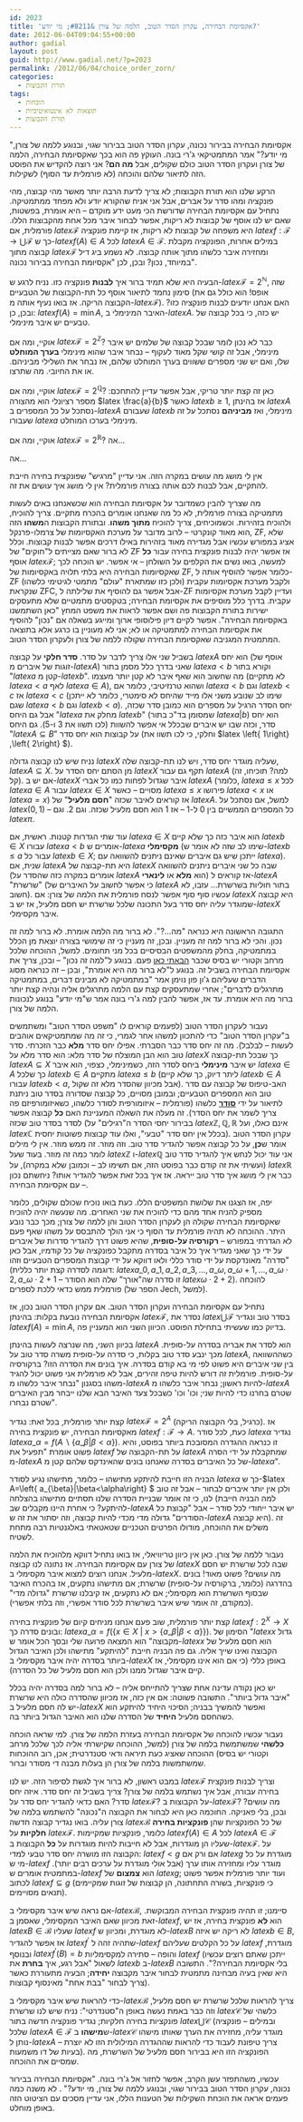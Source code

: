 ```yaml
---
id: 2023
title: 'אקסיומת הבחירה, עקרון הסדר הטוב, הלמה של צורן &#8211; מי יודע?'
date: 2012-06-04T09:04:55+00:00
author: gadial
layout: post
guid: http://www.gadial.net/?p=2023
permalink: /2012/06/04/choice_order_zorn/
categories:
  - תורת הקבוצות
tags:
  - הוכחות
  - תוצאות לא אינטואיטיביות
  - תורת הקבוצות
---
```

"אקסיומת הבחירה בבירור נכונה, עקרון הסדר הטוב בבירור שגוי, ובנוגע ללמה של צורן, מי יודע?" אמר המתמטיקאי ג'רי בונה. העוקץ פה הוא בכך שאקסיומת הבחירה, הלמה של צורן ועקרון הסדר הטוב כולם שקולים, אבל **מה הם**? אני רוצה להקדיש את הפוסט הזה לתיאור שלהם והוכחה (לא פורמלית עד הסוף) לשקילות.

הרקע שלנו הוא תורת הקבוצות; לא צריך לדעת הרבה יותר מאשר מהי קבוצה, מהי פונקציה ומהו סדר על אברים, אבל אני אניח שהקורא יודע ולא מפחד ממתמטיקה. נתחיל עם אקסיומת הבחירה שדורשת הכי מעט ידע מוקדם &#8211; היא אומרת, בפשטות, שאם יש לנו אוסף של קבוצות לא ריקות, אפשר לבחור איבר מכל אחת מהקבוצות הללו. פורמלית, אם $latex \mathcal{F}$ היא משפחה של קבוצות לא ריקות, אז קיימת פונקציה $latex f:\mathcal{F}\to\bigcup\mathcal{F}$ כך ש-$latex f\left(A\right)\in A$ לכל $latex A\in\mathcal{F}$. במילים אחרות, הפונקציה מקבלת קבוצה מתוך $latex \mathcal{F}$ ומחזירה איבר כלשהו מתוך אותה קבוצה. לא נשמע ביג דיל במיוחד, נכון? ובכן, לכן "אקסיומת הבחירה בבירור נכונה".

הבעיה היא שלא תמיד ברור איך **לבנות** פונקציה כזו. נניח לרגע ש-$latex \mathcal{F}=2^{\mathbb{N}}$, שזה סימון נחמד לתיאור אוסף כל תת-הקבוצות של הטבעיים (אופס! הוא כולל גם את הקבוצה הריקה. אז בואו נעיף אותה מ-$latex \mathcal{F}$). האם אנחנו יודעים לבנות פונקציה כזו? ובכן, כן: $latex f\left(A\right)=\min A$, האיבר המינימלי ב-$latex A$. יש כזה, כי בכל קבוצה של טבעיים יש איבר מינימלי.

אוקיי, ומה אם $latex \mathcal{F}=2^{\mathbb{Z}}$? כבר לא נכון לומר שבכל קבוצה של שלמים יש איבר מינימלי, אבל זה קושי שקל מאוד לעקוף &#8211; נבחר איבר שהוא מינימלי **בערך המוחלט** שלו, ואם יש שני מספרים ששווים בערך המוחלט שלהם, אז נבחר את השלילי מביניהם. או את החיובי. מה שתרצו.

אוקיי, ומה אם $latex \mathcal{F}=2^{\mathbb{Q}}$? כאן זה קצת יותר טריקי, אבל אפשר עדיין להתחכם: מספר רציונלי הוא מהצורה $latex \frac{a}{b}$ כאשר $latex b\ge1$, אז בהינתן $latex A$ נסתכל על כל המספרים ב-$latex A$ שעבורם $latex b$ מינימלי, ואז **מביניהם** נסתכל על זה שעבורו $latex a$ מינימלי בערכו המוחלט.

אוקיי, ומה אם $latex \mathcal{F}=2^{\mathbb{R}}$? אה&#8230;

אה&#8230;

אין לי מושג מה עושים במקרה הזה. אני עדיין "מרגיש" שפונקצית בחירה חייבת להתקיים, אבל לבנות לכם אותה בצורה פורמלית? אין לי מושג איך עושים את זה.

מה שצריך להבין כשמדובר על אקסיומת הבחירה הוא שכשאנחנו באים לעשות מתמטיקה בצורה פורמלית, לא כל מה שאנחנו אומרים בהכרח מתקיים. צריך להוכיח, ולהוכיח בזהירות. וכשמוכיחים, צריך להוכיח **מתוך משהו**. ובתורת הקבוצות ה**משהו** הזה הוא מאוד קונקרטי &#8211; לרוב מדובר על מערכת האקסיומות של צרמלו-פרנקל, ZF, שלא אציג במפורש עכשיו אבל מגדירה מאוד בזהירות באילו דרכים אפשר לבנות קבוצות. וכלל לא ברור שאם מצייתים ל"חוקים" של ZF אז אפשר יהיה לבנות פונקצית בחירה עבור **כל** אוסף $latex \mathcal{F}$; למעשה, בואו נשים את הקלפים על השולחן &#8211; אי אפשר. יש הוכחה לכך שאקסיומות הבחירה היא בלתי תלויה באקסיומות של ZF, כלומר אפשר להוסיף אותה ל-ZF ולקבל מערכת אקסיומות עקבית (ולכן כזו שמתארת "עולם" מתמטי לגיטימי כלשהו) שנקראת ZFC, אבל אפשר גם להוסיף את שלילתה ל-ZF ועדיין לקבל מערכת אקסיומות עקבית. בדרך כלל מוסיפים את אקסיומת הבחירה; בטקסטים מתמטיים שלא מתעסקים ישירות בתורת הקבוצות פה ושם אפשר לראות את משפט המחץ "כאן השתמשנו באקסיומת הבחירה". אפשר לקיים דיון פילוסופי ארוך ומייגע בשאלה אם "נכון" להוסיף את אקסיומת הבחירה למתמטיקה או לא; אני לא מעוניין בו כרגע אלא בתוצאה המתמטית המגניבה שאקסיומת הבחירה שקולה ללמה של צורן ולעקרון הסדר הטוב.

בשביל שני אלו צריך לדבר על סדר. **סדר חלקי** על קבוצה $latex A$ הוא יחס (אוסף של זוגות של איברים מ-$latex A$) שאני בדרך כלל מסמן בתור $latex a<b$ וקורא בתור "$latex a$ קטן מ-$latex b$". מה שחשוב הוא שאף איבר לא קטן יותר מעצמו (לא מתקיים $latex a<a$ לאף $latex a\in A$), ושהוא טרנזיטיבי, כלומר אם $latex a<b$ וגם $latex b<c$ אז $latex a<c$ (שימו לב שנובע משני אלו מייד שהיחס לא סימטרי, כלומר לא ייתכן שגם $latex a<b$ וגם $latex b<a$). יחס הסדר הרגיל על מספרים הוא כמובן סדר שכזה, אבל גם היחס "$latex a$ מחלק את $latex b$" (שמסומן בד"כ בתור $latex a|b$) הוא יחס סדר, וכזה שבו יש איברים שבכלל אי אפשר להשוות (לכו תשוו את 3 ו-5). גם היחס "$latex A\subseteq B$" על קבוצות הוא יחס סדר (וחלקי, כי לכו תשוו את $latex \left\{ 1\right\} ,\left\{ 2\right\} $).

נניח שיש לנו קבוצה גדולה $latex X$ שעליה מוגדר יחס סדר, ויש לנו תת-קבוצה שלה, $latex A\subseteq X$. מן הסתם יחס הסדר על $latex X$ תקף גם עבור $latex A$ (למה? תוכיחו, זה קל). אם יש ב-$latex X$ איבר שגדול לפחות כמו כל אברי $latex A$ (כלומר, $latex a\le x$ לכל $latex a\in A$ עבור $latex x\in X$ מסויים &#8211; כאשר $latex a\le x$ פירושו $latex a<x$ או $latex a=x$) אז קוראים לאיבר שכזה "**חסם מלעיל**" של $latex A$. למשל, אם נסתכל על $latex \left(0,1\right)$ &#8211; כל המספרים הממשיים בין 0 ל-1 &#8211; אז 1 הוא חסם מלעיל שכזה. וגם 2. וגם $latex \pi$.

עוד שתי הגדרות קטנות. ראשית, אם $latex a\in X$ הוא איבר כזה כך שלא קיים $latex b\in X$ עבורו $latex a<b$ אומרים ש-$latex a$ **מקסימלי** (שימו לב שזה לא אומר ש-$latex b\le a$ עבור כל $latex b\in X$; ייתכן שיש גם איברים שאינם ניתנים להשוואה עם $latex a$). שנית, אם $latex A$ היא תת-קבוצה של $latex X$ שבה כל שני איברים ניתנים להשוואה (אומרים במקרה כזה שהסדר על $latex A$ הוא **מלא** או **לינארי**) אז קוראים ל-$latex A$ "שרשרת" (כי אפשר לחשוב על האיברים של $latex A$ בתור חוליות בשרשרת&#8230; עזבו, לא חשוב). עכשיו סוף סוף אפשר לנסח פורמלית את הלמה של צורן: אם $latex X$ היא קבוצה שמוגדר עליה יחס סדר בעל התכונה שלכל שרשרת יש חסם מלעיל, אז יש ב-$latex X$ איבר מקסימלי.

התגובה הראשונה היא כנראה "מה&#8230;?". לא ברור מה הלמה אומרת. לא ברור למה זה נכון. והכי לא ברור למה זה מעניין. ובכן, זה מעניין כי זה שימושי בצורה יוצאת מן הכלל במתמטיקה, בחלק מהמשפטים הבסיסיים בכל מני תחומים. למשל, ההוכחה שלכל מרחב וקטורי יש בסיס שכבר [הבאתי כאן](http://www.gadial.net/2007/07/09/nonconstructive_proofs_vector_space_basis/) פעם. בנוגע ל"למה זה נכון" &#8211; ובכן, צריך את אקסיומת הבחירה בשביל זה. בנוגע ל"לא ברור מה היא אומרת", ובכן &#8211; זה כנראה מסוג הדברים שעליהם ג'ון פון נוימן אמר "במתמטיקה לא מבינים דברים, במתמטיקה מתרגלים לדברים"; אחרי שמתעסקים קצת עם הלמה מתרגלים אליה ונהיה קצת יותר ברור מה היא אומרת. עד אז, אפשר להבין למה ג'רי בונה אמר ש"מי יודע" בנוגע לנכונות הלמה של צורן.

נעבור לעקרון הסדר הטוב (לפעמים קוראים לו "משפט הסדר הטוב" ומשתמשים ב"עקרון הסדר הטוב" כדי להתכוון למשהו אחר לגמרי, כי זה מה שמתמטיקאים אוהבים לעשות &#8211; לבלבל). מה זה יחס סדר כבר הסברתי. אפילו יחס סדר **מלא** כבר הזכרתי. סדר טוב הוא הבן המוצלח של סדר מלא: הוא סדר מלא על $latex X$ כך שבכל תת-קבוצה $latex A\subseteq X$ יש איבר **מינימלי** ביחס לסדר הזה, כשמינימלי, כצפוי, הוא איבר $latex a\in A$ כך שלכל $latex b\in A$ מתקיים $latex a\le b$ (ליתר דיוק, כך שלא קיים $latex b\in A$ עבורו $latex b<a$, אבל מכיוון שהסדר מלא זה שקול). האב-טיפוס של קבוצה עם סדר טוב הוא המספרים הטבעיים; ובמובן מסויים, כל קבוצה שסדורה בסדר טוב ניתנת לתיאור על ידי **[סודר](http://www.gadial.net/2011/05/30/ordinals_formal_definitions/)** כלשהו (פורמלית &#8211; איזומורפית לסודר כלשהו, כשאיזומורפיזם פה צריך לשמר את יחס הסדר). זה מעלה את השאלה המעניינת האם **כל** קבוצה אפשר לסדר בסדר טוב שכזה (בבירור יחסי הסדר ה"רגילים" על $latex \mathbb{Z},\mathbb{Q},\mathbb{R}$ אינם כאלו, ועל $latex \mathbb{C}$ בכלל אין יחס סדר "טבעי", ואלו עוד קבוצות פשוטות יחסית). עקרון הסדר הטוב אומר ש**כן**, על כל קבוצה אפשר להגדיר סדר טוב. וזה מוזר. זה ממש מוזר. אין לי מילים לומר כמה זה מוזר. בעוד שעל $latex \mathbb{Z}$ ו-$latex \mathbb{Q}$ אני עוד יכול לנחש איך להגדיר סדר טוב (ועשיתי את זה קודם כבר בפוסט הזה, אם תשימו לב &#8211; וכמובן שלא במקרה), על $latex \mathbb{R}$ כבר אין לי מושג איך סדר טוב ייראה. אז איך בכל זאת אפשר להגדיר אותו? ניחשתם נכון &#8211; עם אקסיומת הבחירה.

יפה, אז הצגנו את שלושת המשפטים הללו. כעת בואו נוכיח שכולם שקולים, כלומר מספיק להניח אחד מהם כדי להוכיח את שני האחרים. מה שנעשה יהיה להוכיח שאקסיומת הבחירה שקולה הן לעקרון הסדר הטוב והן ללמה של צורן; מכך כבר נובע היתר. ההוכחה לא תהיה פורמלית עד הסוף כי אני הולך להתבסס על משהו שאף פעם לא הגדרתי במפורש &#8211; **רקורסיה על-סופית**, שהיא פשוט דרך להגדיר סדרות של איברים על ידי כך שאני מגדיר איך כל איבר בסדרה מתקבל כפונקציה של כל קודמיו, אבל כאן "סדרה" מאונדקסת על ידי סודר כללי ולאו דווקא על ידי קבוצת המספרים הטבעיים וזהו (דוגמה לסדרה קצת יותר כללית: $latex a\_{0},a\_{1},a\_{2},a\_{3},\dots,a\_{\omega},a\_{\omega+1},\dots,a\_{\omega\cdot2},a\_{\omega\cdot2+1}$ &#8211; זו סדרה שה"אורך" שלה הוא הסודר $latex \omega\cdot2+2$). להוכחה פורמלית ממש כדאי ללכת לספרים (הספר של Jech, למשל).

נתחיל עם אקסיומת הבחירה ועקרון הסדר הטוב. אם עקרון הסדר הטוב נכון, אז אקסיומת הבחירה נובעת בקלות: בהינתן $latex \mathcal{F}$, נסדר את $latex \bigcup\mathcal{F}$ בסדר טוב ונגדיר $latex f\left(A\right)=\min A$, בדיוק כמו שעשיתי בתחילת הפוסט. הכיוון השני הוא המעניין פה.

בכיוון השני, מה שנרצה לעשות בהינתן $latex A$ הוא לסדר את אבריה בסדרה על-סופית. מכך ינבע סדר טוב בקלות, כי סדרה על-סופית משרה סדר טוב על $latex A$, כשההשוואה בין שני איברים היא פשוט לפי מי בא קודם בסדרה. איך בונים את הסדרה הזו? ברקורסיה על-סופית. פורמלית זה דורש להיות טיפה זהירים, אבל לא פורמלית אני פשוט יכול להגיד משהו בסגנון "נבחר איבר כלשהו מ-$latex A$ להיות ראשון; נבחר איבר כלשהו מ-$latex A$ שטרם בחרנו כדי להיות שני; וכו' וכו' כשבכל צעד האיבר הבא שלנו ייבחר מבין האיברים שטרם נבחרו".

קצת יותר פורמלית, בכל זאת: נגדיר $latex \mathcal{F}=2^{A}$ (כרגיל, בלי הקבוצה הריקה). אז מאקסיומת הבחירה, יש פונקצית בחירה $latex f:\mathcal{F}\to A$. כעת, לכל סודר $latex \alpha$ נגדיר $latex a\_{\alpha}=f\left(A\backslash\left\{ a\_{\beta}|\beta<\alpha\right\} \right)$. זו כנראה ההגדרה המסובכת ביותר בפוסט, והיא פשוט אומרת "תפעיל את $latex f$ על תת-הקבוצה של $latex A$ שמתקבלת על ידי הסרה מ-$latex A$ של כל האיברים בסדרה שאנחנו בונים שהאינדקס שלהם קטן מ-$latex \alpha$".

הבניה הזו חייבת להיתקע מתישהו &#8211; כלומר, מתישהו נגיע לסודר $latex \alpha$ כך ש-$latex A=\left\{ a_{\beta}|\beta<\alpha\right\} $ ולכן אין יותר איברים לבחור &#8211; אבל זה טוב לנו, כי זה אומר שבניית הסדרה שלנו תסתיים מתישהו בהצלחה (למה הבניה חייבת להיתקע? כי אחרת היינו מקבלים שב-$latex A$ יש איבר ייחודי לכל סודר &#8211; אבל "קבוצת כל הסודרים" גדולה מדי מכדי להיות קבוצה, וזה יסתור את זה ש-$latex A$ היא קבוצה). זה משלים את ההוכחה, מודולו הפרטים הטכניים שטאטאתי באלגנטיות רבה מתחת לשטיח.

נעבור ללמה של צורן. כאן אין כיוון טריוויאלי, אז בואו נתחיל דווקא מלהוכיח את הלמה של צורן עם אקסיומת הבחירה. אז נתונה לנו קבוצה $latex X$ שבה לכל שרשרת יש חסם מלעיל. אנחנו רוצים למצוא איבר מקסימלי ב-$latex X$. מה עושים? פשוט מאוד! בונים בהדרגה (כלומר, ברקורסיה על-סופית) שרשרת; אם מתישהו נתקעים, אז בהכרח האיבר שבסוף השרשרת הוא מקסימלי; אם לא נתקעים, אז קיבלנו שרשרת "גדולה מדי" (כמקודם, זה אומר שיש איבר בשרשרת לכל סודר אפשרי, וזה בלתי אפשרי).

קצת יותר פורמלית, שוב פעם אנחנו מניחים קיום של פונקצית בחירה $latex f:2^{X}\to X$ ובונים סדרה כך: $latex a\_{\alpha}=f\left(\left\{ x\in X\ |\ x>\left\{ a\_{\beta}|\beta<\alpha\right\} \right\} \right)$. הסימון של "$latex x$ גדול מקבוצה" הוא המצאה פרועה שלי ובסך הכל אומר ש-$latex x$ הוא חסם מלעיל של הקבוצה ואינו שייך אליה. גם פה הבניה חייבת "להיתקע" מתישהו ולכן האיבר הגדול ביותר בסדרה יהיה איבר מקסימלי ב-$latex X$ באופן כללי (כי אם הוא אינו מקסימלי, אז קיים איבר שגדול ממנו ולכן הוא חסם מלעיל של כל הסדרה).

יש כאן נקודה עדינה אחת שצריך להתייחס אליה &#8211; לא ברור למה בסדרה יהיה בכלל "איבר גדול ביותר". התשובה פשוטה: אם אין כזה, אז מכיוון שהסדרה כולה היא שרשרת יש לה חסם מלעיל ב-$latex X$ ואפשר להמשיך בבניה; הסיכוי היחיד להיתקע הוא כשהחסם מלעיל **היחיד** של הסדרה שלנו הוא האיבר הגדול ביותר בה.

נעבור עכשיו להוכחה של אקסיומת הבחירה בעזרת הלמה של צורן. למי שראה הוכחה **כלשהי** שמשתמשת בלמה של צורן (למשל, ההוכחה שקישרתי אליה לכך שלכל מרחב וקטורי יש בסיס) ההוכחה שאציג כעת תיראה ודאי סטנדרטית; אכן, רוב ההוכחות שמשתמשות בלמה של צורן הן בעלות מבנה די מסודר וברור.

במבט ראשון, לא ברור איך לגשת לסיפור הזה. יש לנו $latex \mathcal{F}$ וצריך לבנות פונקצית בחירה עבורה, אבל איך נשתמש בלמה של צורן? צריך בשביל זה יחס סדר. איזה יחס סדר? האם כדאי להגדיר יחס סדר על $latex \mathcal{F}$? על הקבוצות ב-$latex \mathcal{F}$? מה עושים? ובכן, בלי פאניקה. החוכמה כאן היא לבחור את הקבוצה ה"נכונה" להשתמש בלמה של צורן עליה. בואו נגדיר קבוצה חדשה $latex \mathcal{B}$ של כל הפונקציות שהן **פונקציות בחירה חלקיות** על $latex \mathcal{F}$. כלומר, פונקציות שמקיימות $latex f\left(A\right)\in A$ לכל $latex A\in\mathcal{F}$ שעליו הן מוגדרות, אבל לא חייבות להיות מוגדרות על **כל** הקבוצות ב-$latex \mathcal{F}$. על הקבוצה הזו מושרה יחס סדר טבעי למדי: $latex f<g$ אם ורק אם $latex g$ מוגדרת על כל מי ש-$latex f$ מוגדר עליו ומחזירה אותו ערך (אבל אולי מוגדרת על ערכים רבים יותר). במתמטית אומרים ש-$latex f$ הוא **צמצום** של $latex g$; ועוד יותר פורמלית אפשר פשוט לכתוב $latex f\subseteq g$ (כי פונקציות, בשורה התחתונה, הן קבוצות של זוגות שמקיימים תנאים מסויימים).

אם נראה שיש איבר מקסימלי ב-$latex \mathcal{B}$, סיימנו; זו תהיה פונקצית הבחירה המבוקשת. זאת מכיוון שאם האיבר המקסימלי, שאסמן ב-$latex f$, הוא **לא** פונקצית בחירה, אז יש $latex B\in\mathcal{B}$ שעליו $latex f$ לא מוגדרת, ומכיוון ש-$latex B$ לא ריקה יש איזה $latex b\in B$, אז אפשר להגדיר $latex f^{\prime}$ שתהיה זהה ל-$latex f$ על כל הקלטים שעליהם $latex f$ מוגדרת, ובנוסף $latex f^{\prime}\left(B\right)=b$ והופה &#8211; סתירה למקסימליות $latex f$ (ייתכן שאתם רוצים עכשיו לשאול "אבל רגע, איך **בחרת** את $latex b$ ב-$latex B$ בלי אקסיומת הבחירה?". התשובה היא שאין בעיה מבחינה מתמטית לבחור איבר מקבוצה **יחידה**; הבעיה מתעוררת כאשר צריך לבחור "בבת אחת" מאינסוף קבוצות).

כדי להראות שיש איבר מקסימלי ב-$latex \mathcal{B}$ צריך להראות שלכל שרשרת יש חסם מלעיל, וזה כבר באמת נעשה באופן ה"סטנדרטי": נניח שיש לנו שרשרת $latex \mathcal{C}$ כלשהי של פונקציות בחירה חלקיות; נגדיר פונקציה חדשה בתור $latex \bigcup\mathcal{C}$ (ובמילים &#8211; פונקציה שלכל $latex A\in\mathcal{F}$ ש**מישהו** ב-$latex \mathcal{C}$ מוגדר עליה, מחזירה את הערך שאותו מישהו נותן ל-$latex A$ &#8211; צריך טיפונת לעבוד כדי להראות שההגדרה המילולית הזו לא יוצרת בעיות של דו משמעות). הפונקציה הזו היא בבירור חסם מלעיל של השרשרת, מה שמסיים את ההוכחה.

עכשיו, משהתפזר עשן הקרב, אפשר לחזור אל ג'רי בונה. "אקסיומת הבחירה בבירור נכונה, עקרון הסדר הטוב בבירור שגוי, ובנוגע ללמה של צורן, מי יודע?" . לא משנה כמה פעמים אראה את הוכחת השקילות של הטענות הללו, אני עדיין מסכים עם הציטוט הזה באופן מוחלט.